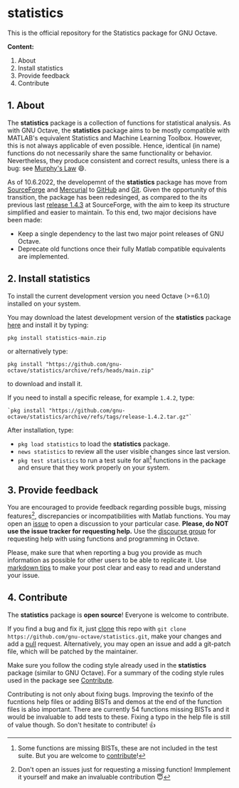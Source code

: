 # statistics

This is the official repository for the Statistics package for GNU Octave.

**Content:**

1. About
2. Install statistics
3. Provide feedback
4. Contribute

## 1. About

The **statistics** package is a collection of functions for statistical analysis. As with GNU Octave, the **statistics** package aims to be mostly compatible with MATLAB's equivalent Statistics and Machine Learning Toolbox. However, this is not always applicable of even possible. Hence, identical (in name) functions do not necessarily share the same functionality or behavior. Nevertheless, they produce consistent and correct results, unless there is a bug: see [Murphy's Law](https://en.wikipedia.org/wiki/Murphy's_law) :smile:.

As of 10.6.2022, the developemnt of the **statistics** package has move from [SourceForge](https://octave.sourceforge.io/statistics/) and [Mercurial](https://en.wikipedia.org/wiki/Mercurial) to [GitHub](https://github.com/gnu-octave/statistics) and [Git](https://en.wikipedia.org/wiki/Git). Given the opportunity of this transition, the package has been redesinged, as compared to the its previous last [release 1.4.3](https://octave.sourceforge.io/download.php?package=statistics-1.4.3.tar.gz) at SourceForge, with the aim to keep its structure simplified and easier to maintain. To this end, two major decisions have been made:
- Keep a single dependency to the last two major point releases of GNU Octave.
- Deprecate old functions once their fully Matlab compatible equivalents are implemented.

## 2. Install statistics

To install the current development version you need Octave (>=6.1.0) installed on your system.

You may download the latest development version of the **statistics** package [here](https://github.com/gnu-octave/statistics/archive/refs/heads/main.zip) and install it by typing:

  `pkg install statistics-main.zip`

or alternatively type:

  `pkg install "https://github.com/gnu-octave/statistics/archive/refs/heads/main.zip"`

to download and install it.

If you need to install a specific release, for example `1.4.2`, type:

    `pkg install "https://github.com/gnu-octave/statistics/archive/refs/tags/release-1.4.2.tar.gz"`

After installation, type:
- `pkg load statistics` to load the **statistics** package.
- `news statistics` to review all the user visible changes since last version.
- `pkg test statistics` to run a test suite for all[^1] functions in the package and ensure that they work properly on your system.

[^1]: Some functions are missing BISTs, these are not included in the test suite. But you are welcome to [contribute](https://github.com/pr0m1th3as/statistics#4-contribute)!

## 3. Provide feedback

You are encouraged to provide feedback regarding possible bugs, missing features[^2], discrepancies or incompatibilities with Matlab functions. You may open an [issue](https://github.com/gnu-octave/statistics/issues) to open a discussion to your particular case. **Please, do NOT use the issue tracker for requesting help.** Use the [discourse group](https://octave.discourse.group/c/help/6) for requesting help with using functions and programming in Octave.

Please, make sure that when reporting a bug you provide as much information as possible for other users to be able to replicate it. Use [markdown tips](https://docs.github.com/en/get-started/writing-on-github/getting-started-with-writing-and-formatting-on-github/basic-writing-and-formatting-syntax) to make your post clear and easy to read and understand your issue.

[^2]: Don't open an issues just for requesting a missing function! Immplement it yourself and make an invaluable contribution :innocent:

## 4. Contribute

The **statistics** package is **open source**! Everyone is welcome to contribute.

If you find a bug and fix it, just [clone](https://github.com/gnu-octave/statistics.git) this repo with `git clone https://github.com/gnu-octave/statistics.git`, make your changes and add a [pull](https://github.com/gnu-octave/statistics/pulls) request. Alternatively, you may open an issue and add a git-patch file, which will be patched by the maintainer.

Make sure you follow the coding style already used in the **statistics** package (similar to GNU Octave). For a summary of the coding style rules used in the package see [Contribute](https://github.com/gnu-octave/statistics/blob/main/CONTRIBUTE.md).

Contributing is not only about fixing bugs. Improving the texinfo of the fucntions help files or adding BISTs and demos at the end of the function files is also important. There are currently 54 functions missing BISTs and it would be invaluable to add tests to these. Fixing a typo in the help file is still of value though. So don't hesitate to contribute! :+1:

